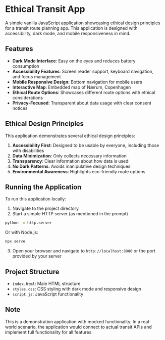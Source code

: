 # Ethical Transit App

A simple vanilla JavaScript application showcasing ethical design principles for a transit route planning app. This application is designed with accessibility, dark mode, and mobile responsiveness in mind.

## Features

- **Dark Mode Interface**: Easy on the eyes and reduces battery consumption
- **Accessibility Features**: Screen reader support, keyboard navigation, and focus management
- **Mobile Responsive Design**: Bottom navigation for mobile users
- **Interactive Map**: Embedded map of Nærum, Copenhagen
- **Ethical Route Options**: Showcases different route options with ethical considerations
- **Privacy-Focused**: Transparent about data usage with clear consent notices

## Ethical Design Principles

This application demonstrates several ethical design principles:

1. **Accessibility First**: Designed to be usable by everyone, including those with disabilities
2. **Data Minimization**: Only collects necessary information
3. **Transparency**: Clear information about how data is used
4. **No Dark Patterns**: Avoids manipulative design techniques
5. **Environmental Awareness**: Highlights eco-friendly route options

## Running the Application

To run this application locally:

1. Navigate to the project directory
2. Start a simple HTTP server (as mentioned in the prompt)

```bash
python -m http.server
```

Or with Node.js:

```bash
npx serve
```

3. Open your browser and navigate to `http://localhost:8000` or the port provided by your server

## Project Structure

- `index.html`: Main HTML structure
- `styles.css`: CSS styling with dark mode and responsive design
- `script.js`: JavaScript functionality

## Note

This is a demonstration application with mocked functionality. In a real-world scenario, the application would connect to actual transit APIs and implement full functionality for all features.
